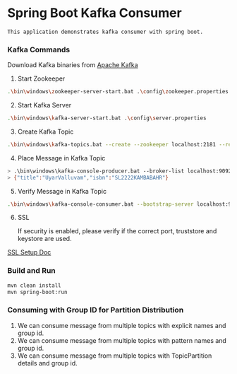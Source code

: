 # Spring Boot Kafka Consumer

    This application demonstrates kafka consumer with spring boot.

### Kafka Commands

Download Kafka binaries from [Apache Kafka](https://kafka.apache.org/downloads)

1. Start Zookeeper
```bash
.\bin\windows\zookeeper-server-start.bat .\config\zookeeper.properties
```

2. Start Kafka Server
```bash
.\bin\windows\kafka-server-start.bat .\config\server.properties
```

3. Create Kafka Topic
```bash
.\bin\windows\kafka-topics.bat --create --zookeeper localhost:2181 --replication-factor 1 --partitions 1 --topic TestTopic
```

4. Place Message in Kafka Topic
```bash
> .\bin\windows\kafka-console-producer.bat --broker-list localhost:9092 --topic TestTopic
> {"title":"UyarValluvam","isbn":"SL2222KAMBABAHR"}
```

5. Verify Message in Kafka Topic
```bash
.\bin\windows\kafka-console-consumer.bat --bootstrap-server localhost:9092 --topic TestTopic
```

6. SSL

    If security is enabled, please verify if the correct port, truststore and keystore are used.
 
[SSL Setup Doc](https://kafka.apache.org/documentation/#security_ssl_key)

### Build and Run
```bash
mvn clean install
mvn spring-boot:run
```

### Consuming with Group ID for Partition Distribution
1. We can consume message from multiple topics with explicit names and group id.
2. We can consume message from multiple topics with pattern names and group id.
3. We can consume message from multiple topics with TopicPartition details and group id.

